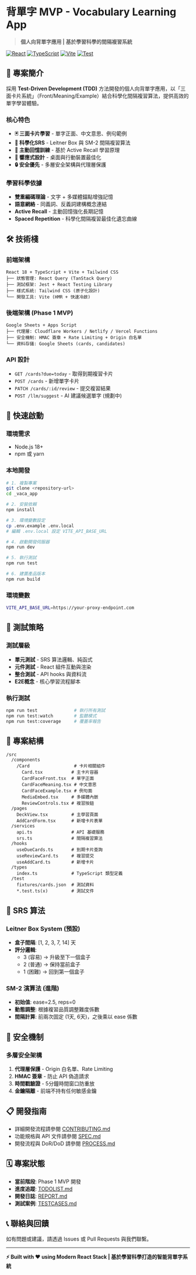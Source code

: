 # 背單字 MVP - Vocabulary Learning App

> **個人向背單字應用 | 基於學習科學的間隔複習系統**

[![React](https://img.shields.io/badge/React-18-blue.svg)](https://reactjs.org/)
[![TypeScript](https://img.shields.io/badge/TypeScript-5.0-blue.svg)](https://www.typescriptlang.org/)
[![Vite](https://img.shields.io/badge/Vite-Latest-green.svg)](https://vitejs.dev/)
[![Test](https://img.shields.io/badge/Test-Jest%20%2B%20RTL-red.svg)](https://jestjs.io/)

## 🎯 專案簡介

採用 **Test-Driven Development (TDD)** 方法開發的個人向背單字應用，以「三面卡片系統」（Front/Meaning/Example）結合科學化間隔複習算法，提供高效的單字學習體驗。

### 核心特色
- **🃏 三面卡片學習** - 單字正面、中文意思、例句範例
- **🧠 科學化SRS** - Leitner Box 與 SM-2 間隔複習算法
- **🎯 主動回憶訓練** - 基於 Active Recall 學習原理
- **📱 響應式設計** - 桌面與行動裝置最佳化
- **🔒 安全優先** - 多層安全架構與代理層保護

### 學習科學依據
- **雙重編碼理論** - 文字 + 多媒體錨點增強記憶
- **語意網絡** - 同義詞、反義詞建構概念連結
- **Active Recall** - 主動回憶強化長期記憶
- **Spaced Repetition** - 科學化間隔複習最佳化遺忘曲線

## 🛠 技術棧

### 前端架構
```
React 18 + TypeScript + Vite + Tailwind CSS
├── 狀態管理: React Query (TanStack Query)
├── 測試框架: Jest + React Testing Library
├── 樣式系統: Tailwind CSS (原子化設計)
└── 開發工具: Vite (HMR + 快速冷啟)
```

### 後端架構 (Phase 1 MVP)
```
Google Sheets + Apps Script
├── 代理層: Cloudflare Workers / Netlify / Vercel Functions
├── 安全機制: HMAC 簽章 + Rate Limiting + Origin 白名單
└── 資料存儲: Google Sheets (cards, candidates)
```

### API 設計
- `GET /cards?due=today` - 取得到期複習卡片
- `POST /cards` - 新增單字卡片  
- `PATCH /cards/:id/review` - 提交複習結果
- `POST /llm/suggest` - AI 建議候選單字 (規劃中)

## 🚀 快速啟動

### 環境需求
- Node.js 18+
- npm 或 yarn

### 本地開發
```bash
# 1. 複製專案
git clone <repository-url>
cd _vaca_app

# 2. 安裝依賴
npm install

# 3. 環境變數設定
cp .env.example .env.local
# 編輯 .env.local 設定 VITE_API_BASE_URL

# 4. 啟動開發伺服器
npm run dev

# 5. 執行測試
npm run test

# 6. 建置產品版本
npm run build
```

### 環境變數
```bash
VITE_API_BASE_URL=https://your-proxy-endpoint.com
```

## 🧪 測試策略

### 測試層級
- **單元測試** - SRS 算法邏輯、純函式
- **元件測試** - React 組件互動與渲染
- **整合測試** - API hooks 與資料流
- **E2E概念** - 核心學習流程腳本

### 執行測試
```bash
npm run test              # 執行所有測試
npm run test:watch        # 監聽模式
npm run test:coverage     # 覆蓋率報告
```

## 📁 專案結構

```
/src
  /components
    /Card                 # 卡片相關組件
      Card.tsx           # 主卡片容器
      CardFaceFront.tsx  # 單字正面
      CardFaceMeaning.tsx # 中文意思
      CardFaceExample.tsx # 例句面
      MediaEmbed.tsx     # 多媒體內嵌
      ReviewControls.tsx # 複習按鈕
  /pages
    DeckView.tsx         # 主學習頁面
    AddCardForm.tsx      # 新增卡片表單
  /services
    api.ts               # API 基礎服務
    srs.ts               # 間隔複習算法
  /hooks
    useDueCards.ts       # 到期卡片查詢
    useReviewCard.ts     # 複習提交
    useAddCard.ts        # 新增卡片
  /types
    index.ts             # TypeScript 類型定義
  /test
    fixtures/cards.json  # 測試資料
    *.test.ts(x)         # 測試文件
```

## 🔄 SRS 算法

### Leitner Box System (預設)
- **盒子間隔**: [1, 2, 3, 7, 14] 天
- **評分邏輯**:
  - 3 (容易) → 升級至下一個盒子
  - 2 (普通) → 保持當前盒子  
  - 1 (困難) → 回到第一個盒子

### SM-2 演算法 (進階)
- **初始值**: ease=2.5, reps=0
- **動態調整**: 根據複習品質調整難度係數
- **間隔計算**: 前兩次固定 (1天, 6天)，之後乘以 ease 係數

## 🔐 安全機制

### 多層安全架構
1. **代理層保護** - Origin 白名單、Rate Limiting
2. **HMAC 簽章** - 防止 API 偽造請求
3. **時間戳驗證** - 5分鐘時間窗口防重放
4. **金鑰隔離** - 前端不持有任何敏感金鑰

## 📋 開發指南

- 詳細開發流程請參閱 [CONTRIBUTING.md](./CONTRIBUTING.md)
- 功能規格與 API 文件請參閱 [SPEC.md](./SPEC.md)
- 開發流程與 DoR/DoD 請參閱 [PROCESS.md](./PROCESS.md)

## 🗓 專案狀態

- **當前階段**: Phase 1 MVP 開發
- **進度追蹤**: [TODOLIST.md](./TODOLIST.md)
- **開發日誌**: [REPORT.md](./REPORT.md)
- **測試案例**: [TESTCASES.md](./TESTCASES.md)

## 📞 聯絡與回饋

如有問題或建議，請透過 Issues 或 Pull Requests 與我們聯繫。

---

**⚡ Built with ❤️ using Modern React Stack | 基於學習科學打造的智能背單字系統**